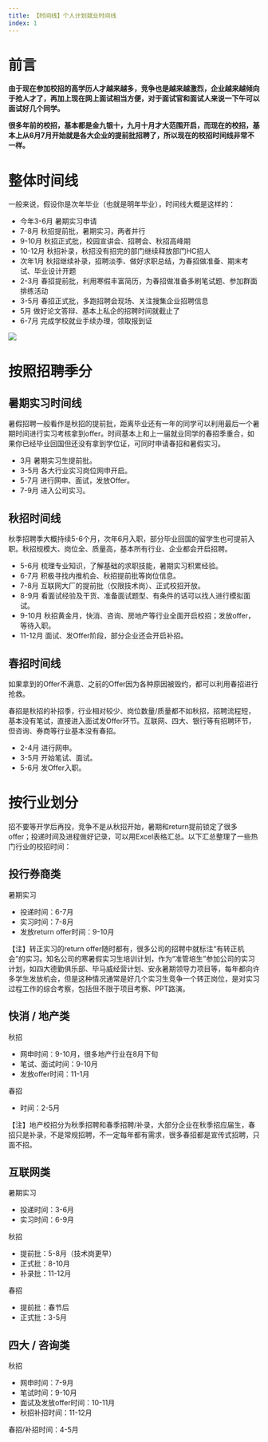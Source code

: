 ```yaml
---
title: 【时间线】个人计划就业时间线
index: 1
---
```


# 前言

**由于现在参加校招的高学历人才越来越多，竞争也是越来越激烈，企业越来越倾向于抢人才了，再加上现在网上面试相当方便，对于面试官和面试人来说一下午可以面试好几个同学。**

**很多年前的校招，基本都是金九银十，九月十月才大范围开启，而现在的校招，基本上从6月7月开始就是各大企业的提前批招聘了，所以现在的校招时间线非常不一样。**

# 整体时间线

一般来说，假设你是次年毕业（也就是明年毕业），时间线大概是这样的：

- 今年3-6月 暑期实习申请
- 7-8月 秋招提前批，暑期实习，两者并行
- 9-10月 秋招正式批，校园宣讲会、招聘会、秋招高峰期
- 10-12月 秋招补录，秋招没有招完的部门继续释放部门HC招人
- 次年1月 秋招继续补录，招聘淡季、做好求职总结，为春招做准备、期末考试、毕业设计开题
- 2-3月 春招提前批，利用寒假丰富简历，为春招做准备多刷笔试题、参加群面排练活动
- 3-5月 春招正式批，多跑招聘会现场、关注搜集企业招聘信息
- 5月 做好论文答辩、基本上私企的招聘时间就截止了
- 6-7月 完成学校就业手续办理，领取报到证

![](https://images-tomcode-1258913748.cos.ap-guangzhou.myqcloud.com/202305271945538.png)

# 按照招聘季分

## 暑期实习时间线

暑假招聘一般看作是秋招的提前批，距离毕业还有一年的同学可以利用最后一个暑期时间进行实习考核拿到offer。时间基本上和上一届就业同学的春招季重合，如果你已经毕业回国但还没有拿到学位证，可同时申请春招和暑假实习。

- 3月 暑期实习生提前批。
- 3-5月 各大行业实习岗位网申开启。
- 5-7月 进行网申、面试，发放Offer。
- 7-9月 进入公司实习。

## 秋招时间线

秋季招聘季大概持续5-6个月，次年6月入职，部分毕业回国的留学生也可提前入职。秋招规模大、岗位全、质量高，基本所有行业、企业都会开启招聘。

- 5-6月 梳理专业知识，了解基础的求职技能，暑期实习积累经验。
- 6-7月 积极寻找内推机会、秋招提前批等岗位信息。
- 7-8月 互联网大厂的提前批（仅限技术岗）、正式校招开放。
- 8-9月 看面试经验及干货、准备面试题型、有条件的话可以找人进行模拟面试。
- 9-10月 秋招黄金月，快消、咨询、房地产等行业全面开启校招；发放offer，等待入职。
- 11-12月 面试、发Offer阶段，部分企业还会开启补招。

## 春招时间线

如果拿到的Offer不满意、之前的Offer因为各种原因被毁约，都可以利用春招进行抢救。

春招是秋招的补招季，行业相对较少、岗位数量/质量都不如秋招，招聘流程短，基本没有笔试，直接进入面试发Offer环节。互联网、四大、银行等有招聘环节，但咨询、券商等行业基本没有春招。

- 2-4月 进行网申。
- 3-5月 开始笔试、面试。
- 5-6月 发Offer入职。

# 按行业划分

招不要等开学后再投，竞争不是从秋招开始，暑期和return提前锁定了很多offer；投递时间及进程做好记录，可以用Excel表格汇总。以下汇总整理了一些热门行业的校招时间：

## 投行券商类

暑期实习

- 投递时间：6-7月
- 实习时间：7-8月
- 发放return offer时间：9-10月

【注】转正实习的return offer随时都有，很多公司的招聘中就标注“有转正机会”的实习。知名公司的寒暑假实习生培训计划，作为“准管培生”参加公司的实习计划，如四大德勤俱乐部、毕马威经营计划、安永暑期领导力项目等，每年都向许多学生发放机会，但是这种情况通常是好几个实习生竞争一个转正岗位，是对实习过程工作的综合考察，包括但不限于项目考察、PPT路演。

## 快消 / 地产类

秋招

- 网申时间：9-10月，很多地产行业在8月下旬
- 笔试、面试时间：9-10月
- 发放offer时间：11-1月

春招

- 时间：2-5月

【注】地产校招分为秋季招聘和春季招聘/补录，大部分企业在秋季招应届生，春招只是补录，不是常规招聘，不一定每年都有需求，很多春招都是宣传式招聘，只面不招。

## 互联网类

暑期实习

- 投递时间：3-6月
- 实习时间：6-9月

秋招

- 提前批：5-8月（技术岗更早）
- 正式批：8-10月
- 补录批：11-12月

春招

- 提前批：春节后
- 正式批：3-5月

## 四大 / 咨询类

秋招

- 网申时间：7-9月
- 笔试时间：9-10月
- 面试及发放offer时间：10-11月
- 秋招补招时间：11-12月

春招/补招时间：4-5月